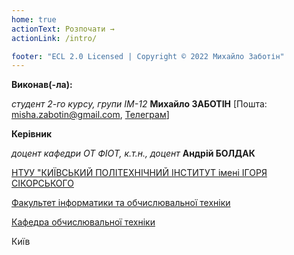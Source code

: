 ```yaml
---
home: true
actionText: Розпочати →
actionLink: /intro/

footer: "ECL 2.0 Licensed | Copyright © 2022 Михайло Заботін"
---
```



**Виконав(-ла):** 

*студент 2-го курсу, групи ІМ-12*<span padding-right:5em></span> **Михайло ЗАБОТІН** [Пошта: misha.zabotin@gmail.com, <a href = "https://t.me/leagerxd">Телеграм</a>]

**Керівник**

*доцент кафедри ОТ ФІОТ, к.т.н., доцент*<span padding-right:5em></span> **Андрій БОЛДАК** 

[НТУУ "КИЇВСЬКИЙ ПОЛІТЕХНІЧНИЙ ІНСТИТУТ імені ІГОРЯ СІКОРСЬКОГО](https://kpi.ua/)

[Факультет інформатики та обчислювальної техніки](https://fiot.kpi.ua/)

[Кафедра обчислювальної техніки](https://comsys.kpi.ua/)

Київ
